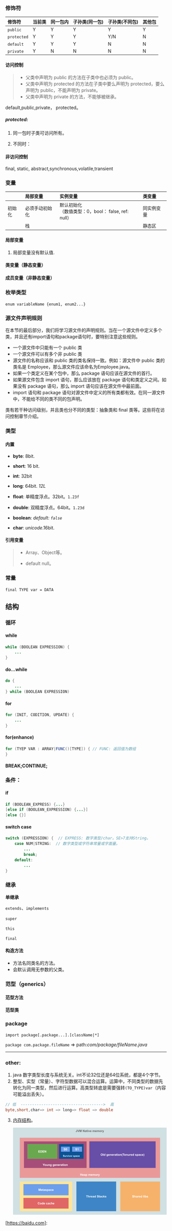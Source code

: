 ### 修饰符

| 修饰符      | 当前类 | 同一包内 | 子孙类(同一包) | 子孙类(不同包)   | 其他包 |
| :---------- | :----- | :------- | :------------- | :--------------- | :----- |
| `public`    | Y      | Y        | Y              | Y                | Y      |
| `protected` | Y      | Y        | Y              | Y/N | N      |
| `default`   | Y      | Y        | Y              | N                | N      |
| `private`   | Y      | N        | N              | N                | N      |

#### 访问控制

> - 父类中声明为 public 的方法在子类中也必须为 public。
> - 父类中声明为 protected 的方法在子类中要么声明为 protected，要么声明为 public，不能声明为 private。
> - 父类中声明为 private 的方法，不能够被继承。

default,public,private， protected。

##### protected:

1. 同一包时子类可访问所有。

2. 不同时：

   [^protected]: 子类实例可以访问其从基类继承而来的类方法，而不能访问基类实例的protected方法。

#### 非访问控制

final, static, abstract,synchronous,volatile,transient

### 变量

|        | 局部变量       | 实例变量                                                | 类变量     |
| :----  | :------------  | :-----------------------------------------------------  | :--------  |
| 初始化 | 必须手动初始化 | 默认初始化 <br>（数值类型：0，bool： false, ref: null） | 同实例变量 |
|        | 栈             |                                                         | 静态区     |



#### 局部变量

1. 局部变量没有默认值.	

#### 类变量（静态变量）

#### 成员变量（非静态变量）

### 枚举类型

`enum variableName {enum1, enum2...}`

### 源文件声明规则

在本节的最后部分，我们将学习源文件的声明规则。当在一个源文件中定义多个类，并且还有import语句和package语句时，要特别注意这些规则。

  * 一个源文件中只能有一个 public 类
  * 一个源文件可以有多个非 public 类
  * 源文件的名称应该和 public 类的类名保持一致。例如：源文件中 public 类的类名是 Employee，那么源文件应该命名为Employee.java。
  * 如果一个类定义在某个包中，那么 package 语句应该在源文件的首行。
  * 如果源文件包含 import 语句，那么应该放在 package 语句和类定义之间。如果没有 package 语句，那么 import 语句应该在源文件中最前面。
  * import 语句和 package 语句对源文件中定义的所有类都有效。在同一源文件中，不能给不同的类不同的包声明。

类有若干种访问级别，并且类也分不同的类型：抽象类和 final 类等。这些将在访问控制章节介绍。

### 类型


#### 内置

- **byte**: 8bit.

- **short**: 16 bit.

- **int**: 32bit

- **long**: 64bit. *12L*

- **float**: 单精度浮点。32bit。`1.23f`

- **double**: 双精度浮点。64bit。`1.23d`

- **boolean**: *default: `false`*

- **char**: *unicode*.16bit.

#### 引用变量

> - Array、Object等。
>
> - default null。

### 常量

`final TYPE var = DATA`

## 结构

### 循环

#### while

```java
while (BOOLEAN EXPRESSION) {
    ...
}
```

#### do...while

```java
do {
    ...
} while (BOOLEAN EXPRESSION)
```

#### for

```java
for (INIT, CODITION, UPDATE) {
    ...
}
```

#### for(enhance)

```java
for (TYEP VAR : ARRAY|FUNC()[TYPE]) { // FUNC: 返回值为数组
}
```

#### BREAK;CONTINUE;

### 条件：

#### if

```java
if (BOOLEAN_EXPRESS) {...} 
[else if (BOOLEAN_EXPRESSION) {...}]
[else {}]
```



#### switch case

```java
switch (EXPRESSION) {  // EXPRESS: 数字类型/char。SE>7支持String。
    case NUM|STRING:  // 数字类型或字符串常量或字面量。
        ...
        break;
    default:
        ...
}
```

### 继承

**单继承**

`extends`、`implements`

`super`

`this`

`final`

#### 构造方法

- 方法名同类名的方法。
- 会默认调用无参数的父类。

### 范型（generics）

#### 范型方法

#### 范型类

### package

`import package[.package...].[className|*]`

`package com.package.fileName` => path:*com/package/fileName.java*




-----

### other:

1. java 数字类型长度与系统无关。int不论32位还是64位系统，都是4个字节。
2. 整型、实型（常量）、字符型数据可以混合运算。运算中，不同类型的数据先转化为同一类型，然后进行运算。高类型转底是需要强转`(TO_TYPE)var`（内容可能溢出丢失）。

```java
// 低  ------------------------------------>  高
byte,short,char—> int —> long—> float —> double 
```

3. [内存结构](https://deepu.tech/memory-management-in-jvm/)。

   ![JVM Memory structure](./.src/8uh8SPy.png)



[https://baidu.com]: 
